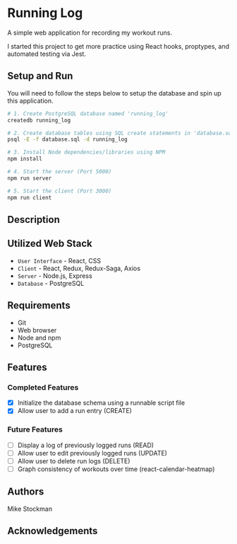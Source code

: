 # Running Log
A simple web application for recording my workout runs.

I started this project to get more practice using React hooks, proptypes, and automated testing via Jest.

## Setup and Run
You will need to follow the steps below to setup the database and spin up this application.

```bash
# 1. Create PostgreSQL database named 'running_log'
createdb running_log

# 2. Create database tables using SQL create statements in 'database.sql'
psql -E -f database.sql -d running_log

# 3. Install Node dependencies/libraries using NPM
npm install

# 4. Start the server (Port 5000)
npm run server

# 5. Start the client (Port 3000)
npm run client
```

## Description

## Utilized Web Stack
- `User Interface` - React, CSS
- `Client` - React, Redux, Redux-Saga, Axios
- `Server` - Node.js, Express
- `Database` - PostgreSQL

## Requirements
- Git
- Web browser
- Node and npm
- PostgreSQL

## Features

### Completed Features
- [x] Initialize the database schema using a runnable script file
- [x] Allow user to add a run entry (CREATE)

### Future Features
- [ ] Display a log of previously logged runs (READ)
- [ ] Allow user to edit previously logged runs (UPDATE) 
- [ ] Allow user to delete run logs (DELETE)
- [ ] Graph consistency of workouts over time (react-calendar-heatmap)

## Authors
Mike Stockman

## Acknowledgements
